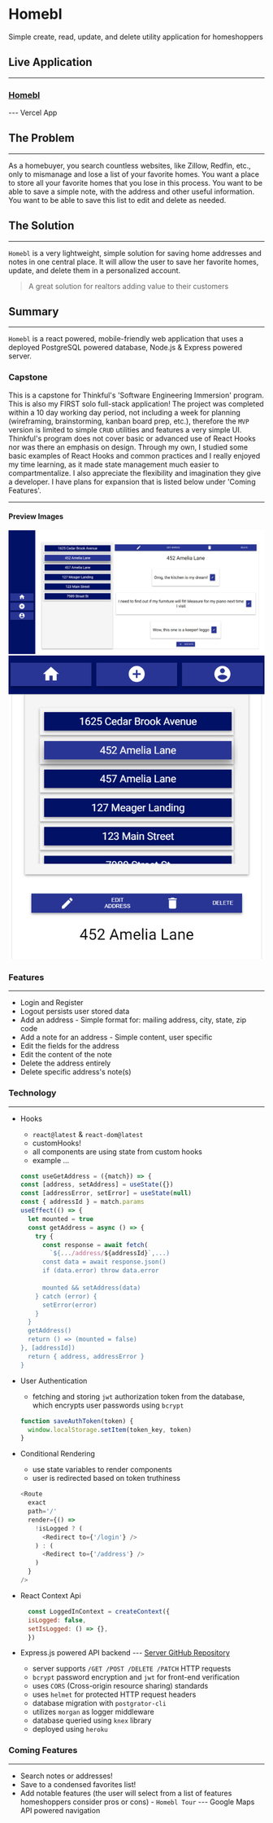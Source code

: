 # Homebl

Simple create, read, update, and delete utility application for homeshoppers

## Live Application

---

### [Homebl](https://homebl-client.vercel.app/)

--- Vercel App

## The Problem

---

As a homebuyer, you search countless websites, like Zillow, Redfin, etc., only to mismanage and lose a list of your favorite homes. You want a place to store all your favorite homes that you lose in this process. You want to be able to save a simple note, with the address and other useful information. You want to be able to save this list to edit and delete as needed.

## The Solution

---

`Homebl` is a very lightweight, simple solution for saving home addresses and notes in one central place. It will allow the user to save her favorite homes, update, and delete them in a personalized account.

> A great solution for realtors adding value to their customers

## Summary

---

`Homebl` is a react powered, mobile-friendly web application that uses a deployed PostgreSQL powered database, Node.js & Express powered server.

### Capstone

This is a capstone for Thinkful's 'Software Engineering Immersion' program. This is also my FIRST solo full-stack application! The project was completed within a 10 day working day period, not including a week for planning (wireframing, brainstorming, kanban board prep, etc.), therefore the `MVP` version is limited to simple `CRUD` utilities and features a very simple UI. Thinkful's program does not cover basic or advanced use of React Hooks nor was there an emphasis on design. Through my own, I studied some basic examples of React Hooks and common practices and I really enjoyed my time learning, as it made state management much easier to compartmentalize. I also appreciate the flexibility and imagination they give a developer. I have plans for expansion that is listed below under 'Coming Features'.

---

#### Preview Images

![Homebl](./public/images/front-homebl.png)
![Homebl Mobile](./public/images/mobile-homebl.png)

### Features

---

- Login and Register
- Logout persists user stored data
- Add an address - Simple format for: mailing address, city, state, zip code
- Add a note for an address - Simple content, user specific
- Edit the fields for the address
- Edit the content of the note
- Delete the address entirely
- Delete specific address's note(s)

### Technology

---

- Hooks
  - `react@latest` & `react-dom@latest`
  - customHooks!
  - all components are using state from custom hooks
  - example ...

  ```javascript
  const useGetAddress = ({match}) => {
  const [address, setAddress] = useState({})
  const [addressError, setError] = useState(null)
  const { addressId } = match.params
  useEffect(() => {
    let mounted = true
    const getAddress = async () => {
      try {
        const response = await fetch(
          `${.../address/${addressId}`,...)
        const data = await response.json()
        if (data.error) throw data.error

        mounted && setAddress(data)
      } catch (error) {
        setError(error)
      }
    }
    getAddress()
    return () => (mounted = false)
  }, [addressId])
    return { address, addressError }
  }

- User Authentication
  - fetching and storing `jwt` authorization token from the database, which encrypts user passwords using `bcrypt`

  ```javascript
  function saveAuthToken(token) {
    window.localStorage.setItem(token_key, token)
  }

- Conditional Rendering
  - use state variables to render components
  - user is redirected based on token truthiness

  ```javascript
  <Route
    exact
    path='/'
    render={() =>
      !isLogged ? (
        <Redirect to={'/login'} />
      ) : (
        <Redirect to={'/address'} />
      )
    }
  />

- React Context Api

  ```javascript
    const LoggedInContext = createContext({
    isLogged: false,
    setIsLogged: () => {},
    })

- Express.js powered API backend --- [Server GitHub Repository](https://github.com/themlp101/homebl-server)
  - server supports `/GET /POST /DELETE /PATCH` HTTP requests
  - `bcrypt` password encryption and `jwt` for front-end verification
  - uses `CORS` (Cross-origin resource sharing) standards
  - uses `helmet` for protected HTTP request headers
  - database migration with `postgrator-cli`
  - utilizes `morgan` as logger middleware
  - database queried using `knex` library
  - deployed using `heroku`

### Coming Features

---

- Search notes or addresses!
- Save to a condensed favorites list!
- Add notable features (the user will select from a list of features homeshoppers consider pros or cons) - `Homebl Tour` --- Google Maps API powered navigation
